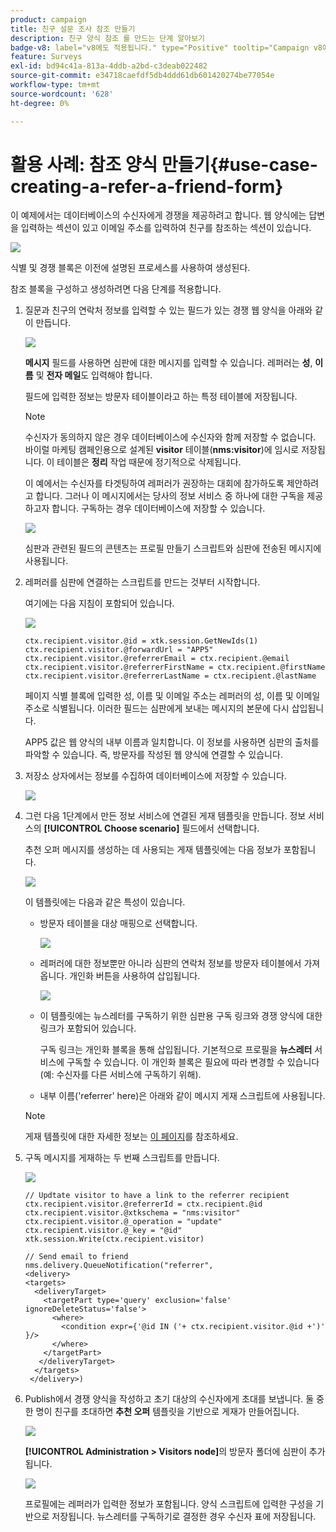 ```yaml
---
product: campaign
title: 친구 설문 조사 참조 만들기
description: 친구 양식 참조 를 만드는 단계 알아보기
badge-v8: label="v8에도 적용됩니다." type="Positive" tooltip="Campaign v8에도 적용됩니다."
feature: Surveys
exl-id: bd94c41a-813a-4ddb-a2bd-c3deab022482
source-git-commit: e34718caefdf5db4ddd61db601420274be77054e
workflow-type: tm+mt
source-wordcount: '628'
ht-degree: 0%

---
```


# 활용 사례: 참조 양식 만들기{#use-case-creating-a-refer-a-friend-form}



이 예제에서는 데이터베이스의 수신자에게 경쟁을 제공하려고 합니다. 웹 양식에는 답변을 입력하는 섹션이 있고 이메일 주소를 입력하여 친구를 참조하는 섹션이 있습니다.

![](assets/s_ncs_admin_survey_viral_sample_0.png)

식별 및 경쟁 블록은 이전에 설명된 프로세스를 사용하여 생성된다.

참조 블록을 구성하고 생성하려면 다음 단계를 적용합니다.

1. 질문과 친구의 연락처 정보를 입력할 수 있는 필드가 있는 경쟁 웹 양식을 아래와 같이 만듭니다.

   ![](assets/s_ncs_admin_survey_viral_sample_2.png)

   **메시지** 필드를 사용하면 심판에 대한 메시지를 입력할 수 있습니다. 레퍼러는 **성**, **이름** 및 **전자 메일**&#x200B;도 입력해야 합니다.

   필드에 입력한 정보는 방문자 테이블이라고 하는 특정 테이블에 저장됩니다.

   >[!NOTE]
   >
   >수신자가 동의하지 않은 경우 데이터베이스에 수신자와 함께 저장할 수 없습니다. 바이럴 마케팅 캠페인용으로 설계된 **visitor** 테이블(**nms:visitor**)에 임시로 저장됩니다. 이 테이블은 **정리** 작업 때문에 정기적으로 삭제됩니다.
   >
   >이 예에서는 수신자를 타겟팅하여 레퍼러가 권장하는 대회에 참가하도록 제안하려고 합니다. 그러나 이 메시지에서는 당사의 정보 서비스 중 하나에 대한 구독을 제공하고자 합니다. 구독하는 경우 데이터베이스에 저장할 수 있습니다.

   ![](assets/s_ncs_admin_survey_viral_sample_5.png)

   심판과 관련된 필드의 콘텐츠는 프로필 만들기 스크립트와 심판에 전송된 메시지에 사용됩니다.

1. 레퍼러를 심판에 연결하는 스크립트를 만드는 것부터 시작합니다.

   여기에는 다음 지침이 포함되어 있습니다.

   ![](assets/s_ncs_admin_survey_viral_sample_4.png)

   ```
   ctx.recipient.visitor.@id = xtk.session.GetNewIds(1)
   ctx.recipient.visitor.@forwardUrl = "APP5"
   ctx.recipient.visitor.@referrerEmail = ctx.recipient.@email
   ctx.recipient.visitor.@referrerFirstName = ctx.recipient.@firstName
   ctx.recipient.visitor.@referrerLastName = ctx.recipient.@lastName
   ```

   페이지 식별 블록에 입력한 성, 이름 및 이메일 주소는 레퍼러의 성, 이름 및 이메일 주소로 식별됩니다. 이러한 필드는 심판에게 보내는 메시지의 본문에 다시 삽입됩니다.

   APP5 값은 웹 양식의 내부 이름과 일치합니다. 이 정보를 사용하면 심판의 출처를 파악할 수 있습니다. 즉, 방문자를 작성된 웹 양식에 연결할 수 있습니다.

1. 저장소 상자에서는 정보를 수집하여 데이터베이스에 저장할 수 있습니다.

   ![](assets/s_ncs_admin_survey_viral_sample_4b.png)

1. 그런 다음 1단계에서 만든 정보 서비스에 연결된 게재 템플릿을 만듭니다. 정보 서비스의 **[!UICONTROL Choose scenario]** 필드에서 선택합니다.

   추천 오퍼 메시지를 생성하는 데 사용되는 게재 템플릿에는 다음 정보가 포함됩니다.

   ![](assets/s_ncs_admin_survey_viral_sample_7.png)

   이 템플릿에는 다음과 같은 특성이 있습니다.

   * 방문자 테이블을 대상 매핑으로 선택합니다.

     ![](assets/s_ncs_admin_survey_viral_sample_7b.png)

   * 레퍼러에 대한 정보뿐만 아니라 심판의 연락처 정보를 방문자 테이블에서 가져옵니다. 개인화 버튼을 사용하여 삽입됩니다.

     ![](assets/s_ncs_admin_survey_viral_sample_7a.png)

   * 이 템플릿에는 뉴스레터를 구독하기 위한 심판용 구독 링크와 경쟁 양식에 대한 링크가 포함되어 있습니다.

     구독 링크는 개인화 블록을 통해 삽입됩니다. 기본적으로 프로필을 **뉴스레터** 서비스에 구독할 수 있습니다. 이 개인화 블록은 필요에 따라 변경할 수 있습니다(예: 수신자를 다른 서비스에 구독하기 위해).

   * 내부 이름(&#39;referrer&#39; here)은 아래와 같이 메시지 게재 스크립트에 사용됩니다.

   >[!NOTE]
   >
   >게재 템플릿에 대한 자세한 정보는 [이 페이지](../../delivery/using/about-templates.md)를 참조하세요.

1. 구독 메시지를 게재하는 두 번째 스크립트를 만듭니다.

   ![](assets/s_ncs_admin_survey_viral_sample_7c.png)

   ```
   // Updtate visitor to have a link to the referrer recipient
   ctx.recipient.visitor.@referrerId = ctx.recipient.@id
   ctx.recipient.visitor.@xtkschema = "nms:visitor"
   ctx.recipient.visitor.@_operation = "update" 
   ctx.recipient.visitor.@_key = "@id" 
   xtk.session.Write(ctx.recipient.visitor)
   
   // Send email to friend
   nms.delivery.QueueNotification("referrer",
   <delivery>
   <targets>
     <deliveryTarget>
       <targetPart type='query' exclusion='false' ignoreDeleteStatus='false'>
         <where>
           <condition expr={'@id IN ('+ ctx.recipient.visitor.@id +')' }/>
         </where>
       </targetPart>
      </deliveryTarget>
     </targets>
    </delivery>)
   ```

1. Publish에서 경쟁 양식을 작성하고 초기 대상의 수신자에게 초대를 보냅니다. 둘 중 한 명이 친구를 초대하면 **추천 오퍼** 템플릿을 기반으로 게재가 만들어집니다.

   ![](assets/s_ncs_admin_survey_viral_sample_8.png)

   **[!UICONTROL Administration > Visitors node]**&#x200B;의 방문자 폴더에 심판이 추가됩니다.

   ![](assets/s_ncs_admin_survey_viral_sample_9.png)

   프로필에는 레퍼러가 입력한 정보가 포함됩니다. 양식 스크립트에 입력한 구성을 기반으로 저장됩니다. 뉴스레터를 구독하기로 결정한 경우 수신자 표에 저장됩니다.
